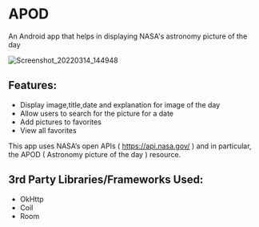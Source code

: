 # APOD
An Android app that helps in displaying NASA's astronomy picture of the day

![Screenshot_20220314_144948](https://user-images.githubusercontent.com/7746078/158142375-841a3368-5f6f-495e-8f27-cc905e6a5a3a.png)

## Features:
-	Display image,title,date and explanation for image of the day
-	Allow users to search for the picture for a date
-	Add pictures to favorites
-	View all favorites

This app uses NASA’s open APIs ( https://api.nasa.gov/ ) and in particular, the APOD ( Astronomy picture of the day ) resource. 

## 3rd Party Libraries/Frameworks Used:
- OkHttp
- Coil
- Room

